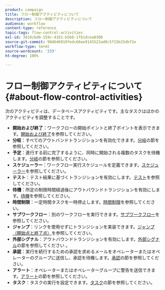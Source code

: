 ```yaml
---
product: campaign
title: フロー制御アクティビティについて
description: フロー制御アクティビティについて
audience: workflow
content-type: reference
topic-tags: flow-control-activities
exl-id: 3810cbd0-159c-4161-b568-1f61dcea0300
source-git-commit: 98d646919fedc66ee9145522ad0c5f15b25dbf2e
workflow-type: tm+mt
source-wordcount: '233'
ht-degree: 100%

---
```


# フロー制御アクティビティについて{#about-flow-control-activities}

次のアクティビティは、データベースアクティビティです。主なタスクはほかのアクティビティを調整することです。

* **開始および終了**：ワークフローの開始ポイントと終了ポイントを表示できます。[開始および終了](../../workflow/using/start-and-end.md)を参照してください。
* **分岐**：すべてのアウトバンドトランジションを有効化できます。[分岐](../../workflow/using/fork.md)の節を参照してください。
* **予定**：進行する前に完了するように、同時に開始される複数のタスクを待機します。[分岐](../../workflow/using/fork.md)の節を参照してください。
* **スケジューラー**：ワークフロー実行スケジュールを定義できます。[スケジューラー](../../workflow/using/scheduler.md)を参照してください。
* **テスト**：テスト結果に基づくトランジションを有効にします。[テスト](../../workflow/using/test.md)を参照してください。
* **待機**：所定の制限時間経過後にアウトバウンドトランジションを有効にします。[待機](../../workflow/using/wait.md)を参照してください。
* **時間制限**：一定時間タスクを一時停止します。[時間制限](../../workflow/using/time-constraint.md)を参照してください。
* **サブワークフロー**：別のワークフローを実行できます。[サブワークフロー](../../workflow/using/sub-workflow.md)を参照してください。
* **ジャンプ**：リンクを使用せずにトランジションを実装できます。[ジャンプ（開始点と終了点）](../../workflow/using/jump--start-point-and-end-point-.md)を参照してください。
* **外部シグナル**：アウトバウンドトランジションを有効にします。[外部シグナル](../../workflow/using/external-signal.md)の節を参照してください 。
* **承認**：実行を続行するための承認を求めるメールをオペレーターまたはオペレーターのグループに送信し、承認を待機します。[承認](../../workflow/using/approval.md)の節を参照してください。
* **アラート**：オペレーターまたはオペレーターグループに警告を送信できます。[アラート](../../workflow/using/alert.md)の節を参照してください。
* **タスク**：タスクの実行を設定できます。[タスク](../../workflow/using/task.md)の節を参照してください。

